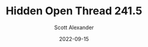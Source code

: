 ---
layout: podcast
title: "Hidden Open Thread 241.5"
author: Scott Alexander
description: https://astralcodexten.substack.com/p/hidden-open-thread-2415
date: 2022-09-15
length: 36876
duration: 9
guid: hidden-open-thread-2415
---